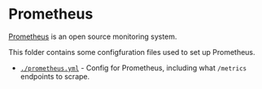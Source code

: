 # Prometheus

[Prometheus](https://github.com/prometheus/prometheus) is an open source
monitoring system.

This folder contains some configfuration files used to set up Prometheus.

- [`./prometheus.yml`](./prometheus.yml) - Config for Prometheus, including what
  `/metrics` endpoints to scrape.
